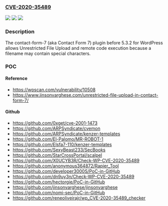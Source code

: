 ### [CVE-2020-35489](https://cve.mitre.org/cgi-bin/cvename.cgi?name=CVE-2020-35489)
![](https://img.shields.io/static/v1?label=Product&message=n%2Fa&color=blue)
![](https://img.shields.io/static/v1?label=Version&message=n%2Fa&color=blue)
![](https://img.shields.io/static/v1?label=Vulnerability&message=n%2Fa&color=brighgreen)

### Description

The contact-form-7 (aka Contact Form 7) plugin before 5.3.2 for WordPress allows Unrestricted File Upload and remote code execution because a filename may contain special characters.

### POC

#### Reference
- https://wpscan.com/vulnerability/10508
- https://www.jinsonvarghese.com/unrestricted-file-upload-in-contact-form-7/

#### Github
- https://github.com/0xget/cve-2001-1473
- https://github.com/ARPSyndicate/cvemon
- https://github.com/ARPSyndicate/kenzer-templates
- https://github.com/El-Palomo/MR-ROBOT-1
- https://github.com/Elsfa7-110/kenzer-templates
- https://github.com/SexyBeast233/SecBooks
- https://github.com/StarCrossPortal/scalpel
- https://github.com/X0UCYB3R/Check-WP-CVE-2020-35489
- https://github.com/anonymous364872/Rapier_Tool
- https://github.com/developer3000S/PoC-in-GitHub
- https://github.com/dn9uy3n/Check-WP-CVE-2020-35489
- https://github.com/hectorgie/PoC-in-GitHub
- https://github.com/jinsonvarghese/jinsonvarghese
- https://github.com/nomi-sec/PoC-in-GitHub
- https://github.com/reneoliveirajr/wp_CVE-2020-35489_checker

